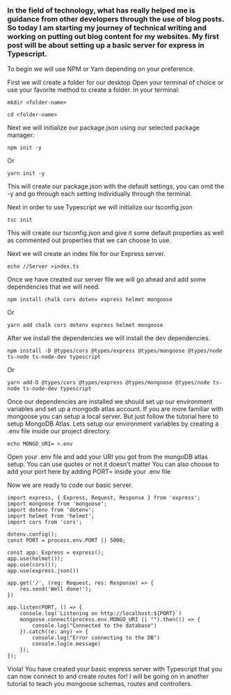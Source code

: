 ### In the field of technology, what has really helped me is guidance from other developers through the use of blog posts. So today I am starting my journey of technical writing and working on putting out blog content for my websites. My first post will be about setting up a basic server for express in Typescript.

To begin we will use NPM or Yarn depending on your preference.

First we will create a folder for our desktop
Open your terminal of choice or use your favorite method to create a folder.
In your terminal:

`mkdir <folder-name>`

`cd <folder-name>`

Next we will initialize our package.json using our selected package manager:

`npm init -y` 

Or 

`yarn init -y`

This will create our package.json with the default settings, you can omit the -y and go through each setting individually through the terminal.

Next in  order to use Typescript we will initialize our tsconfig.json 

`tsc init`

This will create our tsconfig.json and give it some default properties as well as commented out properties that we can choose to use.

Next we will create an index file for our Express server.

`echo //Server >index.ts`

Once we have created our server file we will go ahead and add some dependencies that we will need.

`npm install chalk cors dotenv express helmet mongoose`

Or 

`yarn add chalk cors dotenv express helmet mongoose`

After we install the dependencies we will install the dev dependencies.

`npm install -D @types/cors @types/express @types/mongoose @types/node ts-node ts-node-dev typescript`

Or 

`yarn add-D @types/cors @types/express @types/mongoose @types/node ts-node ts-node-dev typescript`

Once our dependencies are installed we should set up our environment variables and set up a mongodb atlas account. If you are more familiar with mongoose you can setup a local server. But just follow the tutorial here to setup MongoDB Atlas.
Lets setup our environment variables by creating a .env file inside our project directory.

`echo MONGO_URI= >.env`

Open your .env file and add your URI you got from the mongoDB atlas setup.
You can use quotes or not it doesn’t matter
You can also choose to add your port here by adding PORT=<port-number-here> inside your .env file









Now we are ready to code our basic server.
```
import express, { Express, Request, Response } from 'express';
import mongoose from 'mongoose';
import dotenv from 'dotenv';
import helmet from 'helmet';
import cors from 'cors';

dotenv.config();
const PORT = process.env.PORT || 5000;

const app: Express = express();
app.use(helmet());
app.use(cors());
app.use(express.json())

app.get('/', (req: Request, res: Response) => {
    res.send('Well done!');
})

app.listen(PORT, () => {
    console.log(`Listening on http://localhost:${PORT}`)
    mongoose.connect(process.env.MONGO_URI || "").then(() => {
        console.log("Connected to the database")
    }).catch((e: any) => {
        console.log("Error connecting to the DB")
        console.log(e.message)
    });
});
```

Viola! You have created your basic express server with Typescript that you can now connect to and create routes for! I will be going on in another tutorial to teach you mongoose schemas, routes and controllers. 
